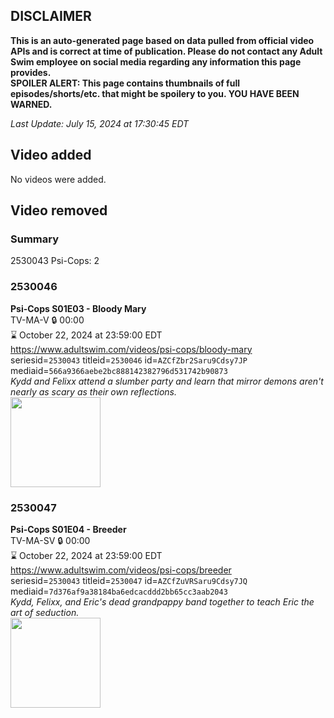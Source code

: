 ## DISCLAIMER
**This is an auto-generated page based on data pulled from official video APIs and is correct at time of publication. Please do not contact any Adult Swim employee on social media regarding any information this page provides.**  
**SPOILER ALERT: This page contains thumbnails of full episodes/shorts/etc. that might be spoilery to you. YOU HAVE BEEN WARNED.**  

_Last Update: July 15, 2024 at 17:30:45 EDT_
## Video added
No videos were added.  
## Video removed
### Summary
2530043 Psi-Cops: 2  
### 2530046
**Psi-Cops S01E03 - Bloody Mary**  
TV-MA-V 🔒 00:00  
⌛ October 22, 2024 at 23:59:00 EDT  
https://www.adultswim.com/videos/psi-cops/bloody-mary  
seriesid=`2530043` titleid=`2530046` id=`AZCfZbr2Saru9Cdsy7JP` mediaid=`566a9366aebe2bc888142382796d531742b90873`  
_Kydd and Felixx attend a slumber party and learn that mirror demons aren't nearly as scary as their own reflections._  
<a href="https://media.cdn.adultswim.com/uploads/20240715/thumbnails/2_24715112430-PSICOPS_SEASON1_EP103_SHOWSTILLS_IMAGE3_LEFTTORIGHT_KYDDFELIXXERIC.jpg"><img src="https://media.cdn.adultswim.com/uploads/20240715/thumbnails/2_24715112430-PSICOPS_SEASON1_EP103_SHOWSTILLS_IMAGE3_LEFTTORIGHT_KYDDFELIXXERIC.jpg" height="144px" /></a>
### 2530047
**Psi-Cops S01E04 - Breeder**  
TV-MA-SV 🔒 00:00  
⌛ October 22, 2024 at 23:59:00 EDT  
https://www.adultswim.com/videos/psi-cops/breeder  
seriesid=`2530043` titleid=`2530047` id=`AZCfZuVRSaru9Cdsy7JQ` mediaid=`7d376af9a38184ba6edcacddd2bb65cc3aab2043`  
_Kydd, Felixx, and Eric's dead grandpappy band together to teach Eric the art of seduction._  
<a href="https://media.cdn.adultswim.com/uploads/20240715/thumbnails/2_24715112583-PSICOPS_SEASON1_EP104_SHOWSTILLS_IMAGE2_LEFTTORIGHT_FELIXXBLUEMONKEYKYDD.jpg"><img src="https://media.cdn.adultswim.com/uploads/20240715/thumbnails/2_24715112583-PSICOPS_SEASON1_EP104_SHOWSTILLS_IMAGE2_LEFTTORIGHT_FELIXXBLUEMONKEYKYDD.jpg" height="144px" /></a>
